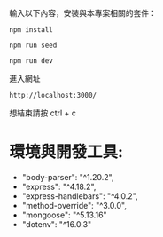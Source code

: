 輸入以下內容，安裝與本專案相關的套件：

```
npm install

npm run seed

npm run dev
```

進入網址

```
http://localhost:3000/
```

想結束請按 ctrl + c

# 環境與開發工具:

- "body-parser": "^1.20.2",
- "express": "^4.18.2",
- "express-handlebars": "^4.0.2",
- "method-override": "^3.0.0",
- "mongoose": "^5.13.16"
- "dotenv": "^16.0.3"
